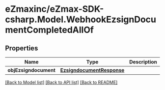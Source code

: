 
# eZmaxinc/eZmax-SDK-csharp.Model.WebhookEzsignDocumentCompletedAllOf

## Properties

Name | Type | Description | Notes
------------ | ------------- | ------------- | -------------
**objEzsigndocument** | [**EzsigndocumentResponse**](EzsigndocumentResponse.md) |  | 

[[Back to Model list]](../README.md#documentation-for-models)
[[Back to API list]](../README.md#documentation-for-api-endpoints)
[[Back to README]](../README.md)


